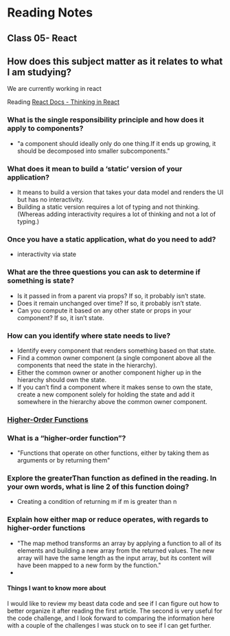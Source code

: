 # Reading Notes

## Class 05- React

## How does this subject matter as it relates to what I am studying?

We are currently working in react

Reading
[React Docs - Thinking in React](https://reactjs.org/docs/thinking-in-react.html)

### What is the single responsibility principle and how does it apply to components?

* "a component should ideally only do one thing.If it ends up growing, it should be decomposed into smaller subcomponents."

### What does it mean to build a ‘static’ version of your application?

* It means to build a version that takes your data model and renders the UI but has no interactivity.
* Building a static version requires a lot of typing and not thinking. (Whereas adding interactivity requires a lot of thinking and not a lot of typing.)

### Once you have a static application, what do you need to add?

* interactivity via state

### What are the three questions you can ask to determine if something is state?

* Is it passed in from a parent via props? If so, it probably isn’t state.
* Does it remain unchanged over time? If so, it probably isn’t state.
* Can you compute it based on any other state or props in your component? If so, it isn’t state.

### How can you identify where state needs to live?

* Identify every component that renders something based on that state.
* Find a common owner component (a single component above all the components that need the state in the hierarchy).
* Either the common owner or another component higher up in the hierarchy should own the state.
* If you can’t find a component where it makes sense to own the state, create a new component solely for holding the state and add it somewhere in the hierarchy above the common owner component.

### [Higher-Order Functions](https://eloquentjavascript.net/05_higher_order.html#h_xxCc98lOBK)

### What is a “higher-order function”?

* "Functions that operate on other functions, either by taking them as arguments or by returning them"

### Explore the greaterThan function as defined in the reading. In your own words, what is line 2 of this function doing?

* Creating a condition of returning m if m is greater than n

### Explain how either map or reduce operates, with regards to higher-order functions

* "The map method transforms an array by applying a function to all of its elements and building a new array from the returned values. The new array will have the same length as the input array, but its content will have been mapped to a new form by the function."
*

#### Things I want to know more about

I would like to review my beast data code and see if I can figure out how to better organize it after reading the first article.
The second is very useful for the code challenge, and I look forward to comparing the information here with a couple of the challenges I was stuck on to see if I can get further.
